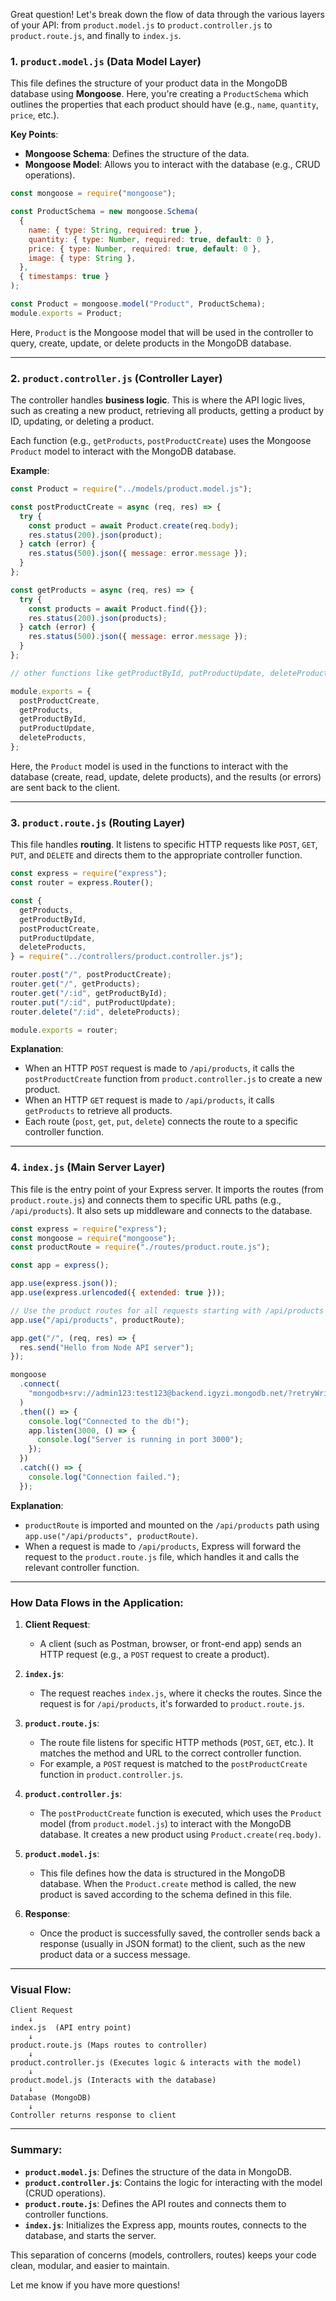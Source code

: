 Great question! Let's break down the flow of data through the various layers of your API: from `product.model.js` to `product.controller.js` to `product.route.js`, and finally to `index.js`.

### 1. **`product.model.js` (Data Model Layer)**

This file defines the structure of your product data in the MongoDB database using **Mongoose**. Here, you're creating a `ProductSchema` which outlines the properties that each product should have (e.g., `name`, `quantity`, `price`, etc.).

**Key Points**:

- **Mongoose Schema**: Defines the structure of the data.
- **Mongoose Model**: Allows you to interact with the database (e.g., CRUD operations).

```js
const mongoose = require("mongoose");

const ProductSchema = new mongoose.Schema(
  {
    name: { type: String, required: true },
    quantity: { type: Number, required: true, default: 0 },
    price: { type: Number, required: true, default: 0 },
    image: { type: String },
  },
  { timestamps: true }
);

const Product = mongoose.model("Product", ProductSchema);
module.exports = Product;
```

Here, `Product` is the Mongoose model that will be used in the controller to query, create, update, or delete products in the MongoDB database.

---

### 2. **`product.controller.js` (Controller Layer)**

The controller handles **business logic**. This is where the API logic lives, such as creating a new product, retrieving all products, getting a product by ID, updating, or deleting a product.

Each function (e.g., `getProducts`, `postProductCreate`) uses the Mongoose `Product` model to interact with the MongoDB database.

**Example**:

```js
const Product = require("../models/product.model.js");

const postProductCreate = async (req, res) => {
  try {
    const product = await Product.create(req.body);
    res.status(200).json(product);
  } catch (error) {
    res.status(500).json({ message: error.message });
  }
};

const getProducts = async (req, res) => {
  try {
    const products = await Product.find({});
    res.status(200).json(products);
  } catch (error) {
    res.status(500).json({ message: error.message });
  }
};

// other functions like getProductById, putProductUpdate, deleteProducts

module.exports = {
  postProductCreate,
  getProducts,
  getProductById,
  putProductUpdate,
  deleteProducts,
};
```

Here, the `Product` model is used in the functions to interact with the database (create, read, update, delete products), and the results (or errors) are sent back to the client.

---

### 3. **`product.route.js` (Routing Layer)**

This file handles **routing**. It listens to specific HTTP requests like `POST`, `GET`, `PUT`, and `DELETE` and directs them to the appropriate controller function.

```js
const express = require("express");
const router = express.Router();

const {
  getProducts,
  getProductById,
  postProductCreate,
  putProductUpdate,
  deleteProducts,
} = require("../controllers/product.controller.js");

router.post("/", postProductCreate);
router.get("/", getProducts);
router.get("/:id", getProductById);
router.put("/:id", putProductUpdate);
router.delete("/:id", deleteProducts);

module.exports = router;
```

**Explanation**:

- When an HTTP `POST` request is made to `/api/products`, it calls the `postProductCreate` function from `product.controller.js` to create a new product.
- When an HTTP `GET` request is made to `/api/products`, it calls `getProducts` to retrieve all products.
- Each route (`post`, `get`, `put`, `delete`) connects the route to a specific controller function.

---

### 4. **`index.js` (Main Server Layer)**

This file is the entry point of your Express server. It imports the routes (from `product.route.js`) and connects them to specific URL paths (e.g., `/api/products`). It also sets up middleware and connects to the database.

```js
const express = require("express");
const mongoose = require("mongoose");
const productRoute = require("./routes/product.route.js");

const app = express();

app.use(express.json());
app.use(express.urlencoded({ extended: true }));

// Use the product routes for all requests starting with /api/products
app.use("/api/products", productRoute);

app.get("/", (req, res) => {
  res.send("Hello from Node API server");
});

mongoose
  .connect(
    "mongodb+srv://admin123:test123@backend.igyzi.mongodb.net/?retryWrites=true&w=majority&appName=Backend"
  )
  .then(() => {
    console.log("Connected to the db!");
    app.listen(3000, () => {
      console.log("Server is running in port 3000");
    });
  })
  .catch(() => {
    console.log("Connection failed.");
  });
```

**Explanation**:

- `productRoute` is imported and mounted on the `/api/products` path using `app.use("/api/products", productRoute)`.
- When a request is made to `/api/products`, Express will forward the request to the `product.route.js` file, which handles it and calls the relevant controller function.

---

### **How Data Flows in the Application**:

1. **Client Request**:
   - A client (such as Postman, browser, or front-end app) sends an HTTP request (e.g., a `POST` request to create a product).
2. **`index.js`**:

   - The request reaches `index.js`, where it checks the routes. Since the request is for `/api/products`, it's forwarded to `product.route.js`.

3. **`product.route.js`**:

   - The route file listens for specific HTTP methods (`POST`, `GET`, etc.). It matches the method and URL to the correct controller function.
   - For example, a `POST` request is matched to the `postProductCreate` function in `product.controller.js`.

4. **`product.controller.js`**:

   - The `postProductCreate` function is executed, which uses the `Product` model (from `product.model.js`) to interact with the MongoDB database. It creates a new product using `Product.create(req.body)`.

5. **`product.model.js`**:

   - This file defines how the data is structured in the MongoDB database. When the `Product.create` method is called, the new product is saved according to the schema defined in this file.

6. **Response**:
   - Once the product is successfully saved, the controller sends back a response (usually in JSON format) to the client, such as the new product data or a success message.

---

### Visual Flow:

```
Client Request
    ↓
index.js  (API entry point)
    ↓
product.route.js (Maps routes to controller)
    ↓
product.controller.js (Executes logic & interacts with the model)
    ↓
product.model.js (Interacts with the database)
    ↓
Database (MongoDB)
    ↓
Controller returns response to client
```

---

### Summary:

- **`product.model.js`**: Defines the structure of the data in MongoDB.
- **`product.controller.js`**: Contains the logic for interacting with the model (CRUD operations).
- **`product.route.js`**: Defines the API routes and connects them to controller functions.
- **`index.js`**: Initializes the Express app, mounts routes, connects to the database, and starts the server.

This separation of concerns (models, controllers, routes) keeps your code clean, modular, and easier to maintain.

Let me know if you have more questions!
